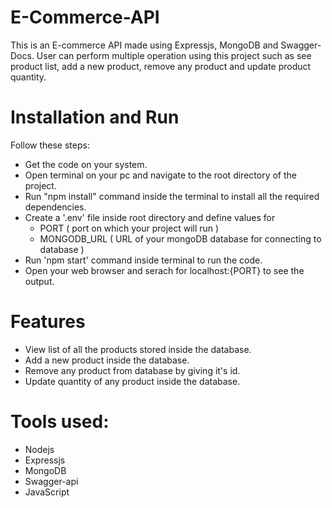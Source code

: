 # E-Commerce-API
  This is an E-commerce API made using Expressjs, MongoDB and Swagger-Docs. User can perform multiple operation using this project such as see product list, add a new product, remove any product and update product quantity.

# Installation and Run 
  Follow these steps:
  - Get the code on your system.
  - Open terminal on your pc and navigate to the root directory of the project.
  - Run "npm install" command inside the terminal to install all the required dependencies.
  - Create a '.env' file inside root directory and define values for
      - PORT ( port on which your project will run )
      - MONGODB_URL ( URL of your mongoDB database for connecting to database )
  - Run 'npm start' command inside terminal to run the code.
  - Open your web browser and serach for localhost:{PORT} to see the output.

# Features
  - View list of all the products stored inside the database.
  - Add a new product inside the database.
  - Remove any product from database by giving it's id.
  - Update quantity of any product inside the database.

# Tools used:
  - Nodejs
  - Expressjs
  - MongoDB
  - Swagger-api
  - JavaScript
